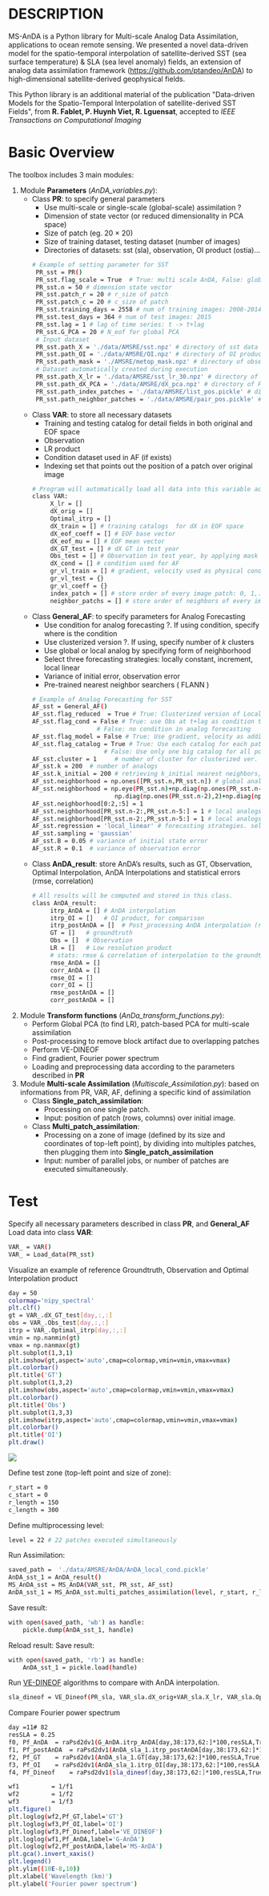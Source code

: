 
# DESCRIPTION
MS-AnDA is a Python library for Multi-scale Analog Data Assimilation, applications to ocean remote sensing. We presented a novel data-driven model for the spatio-temporal interpolation of satellite-derived SST (sea surface temperature) & SLA (sea level anomaly) fields, an extension of analog data assimilation framework (https://github.com/ptandeo/AnDA) to high-dimensional satellite-derived geophysical fields.
 
This Python library is an additional material of the publication "Data-driven Models for the Spatio-Temporal Interpolation of satellite-derived SST Fields", from **R. Fablet, P. Huynh Viet, R. Lguensat**, accepted to *IEEE Transactions on Computational Imaging*

# Basic Overview
The toolbox includes 3 main modules:
1. Module **Parameters** (*AnDA_variables.py*): 
   * Class **PR**: to specify general parameters
      * Use multi-scale or single-scale (global-scale) assimilation ?
      * Dimension of state vector (or reduced dimensionality in PCA space)
      * Size of patch (eg. 20 × 20)
      * Size of training dataset, testing dataset (number of images)
      * Directories of datasets: sst (sla), observation, OI product (ostia)...
      ```bash
      # Example of setting parameter for SST
       PR_sst = PR() 
       PR_sst.flag_scale = True  # True: multi scale AnDA, False: global scale AnDA                 
       PR_sst.n = 50 # dimension state vector
       PR_sst.patch_r = 20 # r_size of patch 
       PR_sst.patch_c = 20 # c_size of patch
       PR_sst.training_days = 2558 # num of training images: 2008-2014 
       PR_sst.test_days = 364 # num of test images: 2015
       PR_sst.lag = 1 # lag of time series: t -> t+lag
       PR_sst.G_PCA = 20 # N_eof for global PCA
       # Input dataset
       PR_sst.path_X = './data/AMSRE/sst.npz' # directory of sst data
       PR_sst.path_OI = './data/AMSRE/OI.npz' # directory of OI product (ostia sst, in this case)
       PR_sst.path_mask = './AMSRE/metop_mask.npz' # directory of observation mask
       # Dataset automatically created during execution
       PR_sst.path_X_lr = './data/AMSRE/sst_lr_30.npz' # directory of LR product
       PR_sst.path_dX_PCA = './data/AMSRE/dX_pca.npz' # directory of PCA transformation of detail fields
       PR_sst.path_index_patches = './data/AMSRE/list_pos.pickle' # directory to store all position of each patch over image
       PR_sst.path_neighbor_patches = './data/AMSRE/pair_pos.pickle' # directory to store position of each path's neighbors 
      ```
   * Class **VAR**: to store all necessary datasets
      * Training and testing catalog for detail fields in both original and EOF space
      * Observation
      * LR product
      * Condition dataset used in AF (if exists)
      * Indexing set that points out the position of a patch over original image
      ```bash
      # Program will automatically load all data into this variable according the parameters described in class **PR**
      class VAR:
           X_lr = []
           dX_orig = []
           Optimal_itrp = []    
           dX_train = [] # training catalogs  for dX in EOF space
           dX_eof_coeff = [] # EOF base vector
           dX_eof_mu = [] # EOF mean vector    
           dX_GT_test = [] # dX GT in test year
           Obs_test = [] # Observation in test year, by applying mask to dX GT    
           dX_cond = [] # condition used for AF
           gr_vl_train = [] # gradient, velocity used as physical condition
           gr_vl_test = {}  
           gr_vl_coeff = {}        
           index_patch = [] # store order of every image patch: 0, 1,..total_patchs
           neighbor_patchs = [] # store order of neighbors of every image patch
      ```
   * Class **General_AF**: to specify parameters for Analog Forecasting
      * Use condition for analog forecasting ?. If using condition, specify where is the condition
      * Use clusterized version ?. If using, specify number of *k* clusters
      * Use global or local analog by specifying form of neighborhood
      * Select three forecasting strategies: locally constant, increment, local linear
      * Variance of initial error, observation error
      * Pre-trained nearest neighbor searchers ( FLANN )
      ```bash
      # Example of Analog Forecasting for SST
      AF_sst = General_AF()
      AF_sst.flag_reduced  = True # True: Clusterized version of Local Linear AF
      AF_sst.flag_cond = False # True: use Obs at t+lag as condition to select successors
                        # False: no condition in analog forecasting
      AF_sst.flag_model = False # True: Use gradient, velocity as additional regressors in AF
      AF_sst.flag_catalog = True # True: Use each catalog for each patch position
                          # False: Use only one big catalog for all positions 
      AF_sst.cluster = 1     # number of cluster for clusterized ver.
      AF_sst.k = 200  # number of analogs
      AF_sst.k_initial = 200 # retrieving k_initial nearest neighbors, then using condition to retrieve k analogs, k_initial must >= k
      AF_sst.neighborhood = np.ones([PR_sst.n,PR_sst.n]) # global analogs
      AF_sst.neighborhood = np.eye(PR_sst.n)+np.diag(np.ones(PR_sst.n-1),1)+ np.diag(np.ones(PR_sst.n-1),-1)+ \
                             np.diag(np.ones(PR_sst.n-2),2)+np.diag(np.ones(PR_sst.n-2),-2)
      AF_sst.neighborhood[0:2,:5] = 1
      AF_sst.neighborhood[PR_sst.n-2:,PR_sst.n-5:] = 1 # local analogs
      AF_sst.neighborhood[PR_sst.n-2:,PR_sst.n-5:] = 1 # local analogs
      AF_sst.regression = 'local_linear' # forecasting strategies. select among: locally_constant, increment, local_linear 
      AF_sst.sampling = 'gaussian' 
      AF_sst.B = 0.05 # variance of initial state error
      AF_sst.R = 0.1  # variance of observation error
      ```
   * Class **AnDA_result**: store AnDA’s results, such as GT, Observation, Optimal Interpolation, AnDA Interpolations and statistical errors (rmse, correlation)
      ```bash
      # All results will be computed and stored in this class.
      class AnDA_result:
           itrp_AnDA = [] # AnDA interpolation
           itrp_OI = []   # OI product, for comparison
           itrp_postAnDA = []  # Post_processing AnDA interpolation (removing block artifacts)
           GT = []   # groundtruth
           Obs = []  # Observation
           LR = []   # Low resolution product
           # stats: rmse & correlation of interpolation to the groundtruth
           rmse_AnDA = [] 
           corr_AnDA = []
           rmse_OI = []
           corr_OI = []
           rmse_postAnDA = []
           corr_postAnDA = []
      ```
2. Module **Transform functions** (*AnDa_transform_functions.py*): 
    * Perform Global PCA (to find LR), patch-based PCA for multi-scale assimilation
    * Post-processing to remove block artifact due to overlapping patches
    * Perform VE-DINEOF
    * Find gradient, Fourier power spectrum
    * Loading and preprocessing data according to the parameters described in **PR**
3. Module **Multi-scale Assimilation** (*Multiscale_Assimilation.py*): based on informations from PR, VAR, AF, defining a specific kind of assimilation
    * Class **Single_patch_assimilation**:
       * Processing on one single patch.
       * Input: position of patch (rows, columns) over initial image.
    * Class **Multi_patch_assimilation**:
       * Processing on a zone of image (defined by its size and coordinates of top-left point), by dividing into multiples patches, then plugging them into **Single_patch_assimilation**
       * Input: number of parallel jobs, or number of patches are executed simultaneously.
       
# Test
Specify all necessary parameters described in class **PR**, and **General_AF**
Load data into class **VAR**:
```bash
VAR_ = VAR()
VAR_ = Load_data(PR_sst) 
```
Visualize an example of reference Groundtruth, Observation and Optimal Interpolation product
```bash
day = 50
colormap='nipy_spectral'
plt.clf()
gt = VAR_.dX_GT_test[day,:,:]   
obs = VAR_.Obs_test[day,:,:]    
itrp = VAR_.Optimal_itrp[day,:,:]   
vmin = np.nanmin(gt)
vmax = np.nanmax(gt)
plt.subplot(1,3,1)
plt.imshow(gt,aspect='auto',cmap=colormap,vmin=vmin,vmax=vmax)
plt.colorbar()
plt.title('GT')
plt.subplot(1,3,2)
plt.imshow(obs,aspect='auto',cmap=colormap,vmin=vmin,vmax=vmax)
plt.colorbar() 
plt.title('Obs')
plt.subplot(1,3,3)
plt.imshow(itrp,aspect='auto',cmap=colormap,vmin=vmin,vmax=vmax)
plt.colorbar()  
plt.title('OI')
plt.draw()
```
![](../master/Image/dis.png)

Define test zone (top-left point and size of zone): 
```bash
r_start = 0 
c_start = 0 
r_length = 150 
c_length = 300 
```
Define multiprocessing level:
```bash
level = 22 # 22 patches executed simultaneously
```
Run Assimilation:
```bash
saved_path =  './data/AMSRE/AnDA/AnDA_local_cond.pickle'
AnDA_sst_1 = AnDA_result()
MS_AnDA_sst = MS_AnDA(VAR_sst, PR_sst, AF_sst)
AnDA_sst_1 = MS_AnDA_sst.multi_patches_assimilation(level, r_start, r_length, c_start, c_length)
```
Save result:
```bash
with open(saved_path, 'wb') as handle:
    pickle.dump(AnDA_sst_1, handle)
```
Reload result:
Save result:
```bash
with open(saved_path, 'rb') as handle:
    AnDA_sst_1 = pickle.load(handle) 
```
Run [VE-DINEOF](http://journals.plos.org/plosone/article?id=10.1371/journal.pone.0155928) algorithms to compare with AnDA interpolation.
```bash
sla_dineof = VE_Dineof(PR_sla, VAR_sla.dX_orig+VAR_sla.X_lr, VAR_sla.Optimal_itrp+VAR_sla.X_lr[PR_sla.training_days:], VAR_sla.Obs_test, 100, 50)
```
Compare Fourier power spectrum
```bash
day =11# 82
resSLA = 0.25
f0, Pf_AnDA  = raPsd2dv1(G_AnDA.itrp_AnDA[day,38:173,62:]*100,resSLA,True)
f1, Pf_postAnDA  = raPsd2dv1(AnDA_sla_1.itrp_postAnDA[day,38:173,62:]*100,resSLA,True)
f2, Pf_GT    = raPsd2dv1(AnDA_sla_1.GT[day,38:173,62:]*100,resSLA,True)
f3, Pf_OI    = raPsd2dv1(AnDA_sla_1.itrp_OI[day,38:173,62:]*100,resSLA,True)
f4, Pf_Dineof    = raPsd2dv1(sla_dineof[day,38:173,62:]*100,resSLA,True)

wf1         = 1/f1
wf2         = 1/f2
wf3         = 1/f3
plt.figure()
plt.loglog(wf2,Pf_GT,label='GT')
plt.loglog(wf3,Pf_OI,label='OI')
plt.loglog(wf3,Pf_Dineof,label='VE_DINEOF')
plt.loglog(wf1,Pf_AnDA,label='G-AnDA')
plt.loglog(wf2,Pf_postAnDA,label='MS-AnDA')
plt.gca().invert_xaxis()
plt.legend()
plt.ylim((10E-8,10))
plt.xlabel('Wavelength (km)')
plt.ylabel('Fourier power spectrum')
```
